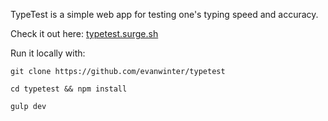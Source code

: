 TypeTest is a simple web app for testing one's typing speed and accuracy.

Check it out here: [typetest.surge.sh](http://typetest.surge.sh)

Run it locally with:

`git clone https://github.com/evanwinter/typetest`

`cd typetest && npm install`

`gulp dev`